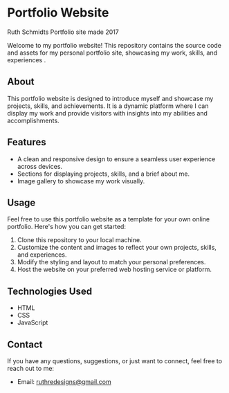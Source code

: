 # Portfolio Website

Ruth Schmidts Portfolio site made 2017

Welcome to my portfolio website! This repository contains the source code and assets for my personal portfolio site, showcasing my work, skills, and experiences .


## About
This portfolio website is designed to introduce myself and showcase my projects, skills, and achievements. It is a dynamic platform where I can display my work and provide visitors with insights into my abilities and accomplishments.

## Features
- A clean and responsive design to ensure a seamless user experience across devices.
- Sections for displaying projects, skills, and a brief about me.
- Image gallery to showcase my work visually.

## Usage
Feel free to use this portfolio website as a template for your own online portfolio. Here's how you can get started:

1. Clone this repository to your local machine.
2. Customize the content and images to reflect your own projects, skills, and experiences.
3. Modify the styling and layout to match your personal preferences.
4. Host the website on your preferred web hosting service or platform.

## Technologies Used
- HTML
- CSS
- JavaScript

## Contact
If you have any questions, suggestions, or just want to connect, feel free to reach out to me:

- Email: ruthredesigns@gmail.com

